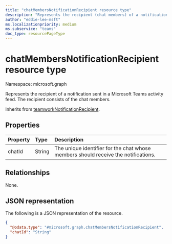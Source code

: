 ```yaml
---
title: "chatMembersNotificationRecipient resource type"
description: "Represents the recipient (chat members) of a notification sent in a Microsoft Teams activity feed."
author: "eddie-lee-msft"
ms.localizationpriority: medium
ms.subservice: "teams"
doc_type: resourcePageType
---
```


# chatMembersNotificationRecipient resource type

Namespace: microsoft.graph

Represents the recipient of a notification sent in a Microsoft Teams activity feed. The recipient consists of the chat members.

Inherits from [teamworkNotificationRecipient](teamworknotificationrecipient.md).

## Properties
| Property | Type   | Description                                                                        |
|:---------|:-------|:-----------------------------------------------------------------------------------|
| chatId   | String | The unique identifier for the chat whose members should receive the notifications. |

## Relationships
None.

## JSON representation
The following is a JSON representation of the resource.
<!-- {
  "blockType": "resource",
  "@odata.type": "microsoft.graph.chatMembersNotificationRecipient"
}
-->

``` json
{
  "@odata.type": "#microsoft.graph.chatMembersNotificationRecipient",
  "chatId": "String"
}
```
